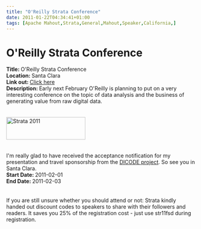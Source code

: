 ```yaml
---
title: "O'Reilly Strata Conference"
date: 2011-01-22T04:34:41+01:00
tags: [Apache Mahout,Strata,General,Mahout,Speaker,California,]
---
```


# O'Reilly Strata Conference


<strong>Title: </strong>O'Reilly Strata Conference<br /><strong>Location: </strong>Santa Clara<br /><strong>Link out: 
</strong><a href="http://strataconf.com/strata2011/public/schedule/speakers" target="_blanck">Click here</a><br 
/><strong>Description: </strong>Early next February O'Reilly is planning to put on a very interesting conference on the 
topic of data analysis and the business of generating value from raw digital data. <br><br><a 
href="http://strataconf.com"><br><img src="http://assets.en.oreilly.com/1/event/55/strata2011_spkr_210x60.jpg" 
width="210" height="60"  border="0"  alt="Strata 2011" title="Strata 2011"  /><br></a><br><br>I'm really glad to have 
received the acceptance notification for my presentation and travel sponsorship from the <a 
href="http://dicode-project.eu">DICODE project</a>. So see you in Santa Clara.<br /><strong>Start Date: 
</strong>2011-02-01<br /><strong>End Date: </strong>2011-02-03<br /><br><br>If you are still unsure whether you should 
attend or not: Strata kindly handed out discount codes to speakers to share with their followers and readers. It saves 
you 25% of the registration cost - just use str11fsd during registration. 
